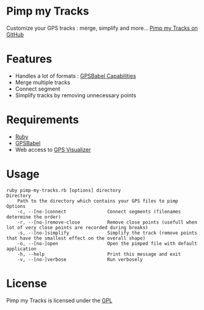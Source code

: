 Pimp my Tracks
==============

Customize your GPS tracks : merge, simplify and more...
[Pimp my Tracks on GitHub](https://github.com/freayd/pimp-my-tracks)

Features
========

* Handles a lot of formats : [GPSBabel Capabilities](http://www.gpsbabel.org/capabilities.html)
* Merge multiple tracks
* Connect segment
* Simplify tracks by removing unnecessary points

Requirements
============

* [Ruby](http://www.ruby-lang.org/)
* [GPSBabel](http://www.gpsbabel.org/)
* Web access to [GPS Visualizer](http://www.gpsvisualizer.com/)

Usage
=====

    ruby pimp-my-tracks.rb [options] directory
    Directory
        Path to the directory which contains your GPS files to pimp
    Options
        -c, --[no-]connect               Connect segments (filenames determine the order)
        -r, --[no-]remove-close          Remove close points (usefull when lot of very close points are recorded during breaks)
        -s, --[no-]simplify              Simplify the track (remove points that have the smallest effect on the overall shape)
        -o, --[no-]open                  Open the pimped file with default application
        -h, --help                       Print this message and exit
        -v, --[no-]verbose               Run verbosely

License
=======

Pimp my Tracks is licensed under the [GPL](http://www.gnu.org/licenses/gpl.txt)